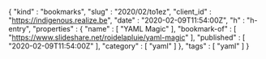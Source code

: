 {
  "kind" : "bookmarks",
  "slug" : "2020/02/to1ez",
  "client_id" : "https://indigenous.realize.be",
  "date" : "2020-02-09T11:54:00Z",
  "h" : "h-entry",
  "properties" : {
    "name" : [ "YAML Magic" ],
    "bookmark-of" : [ "https://www.slideshare.net/roidelapluie/yaml-magic" ],
    "published" : [ "2020-02-09T11:54:00Z" ],
    "category" : [ "yaml" ]
  },
  "tags" : [ "yaml" ]
}
